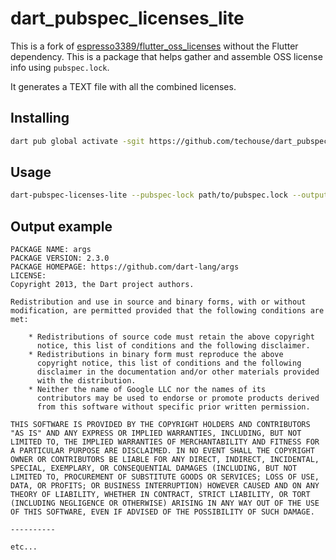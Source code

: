 # dart_pubspec_licenses_lite

This is a fork of [espresso3389/flutter_oss_licenses](https://github.com/espresso3389/flutter_oss_licenses) without the
Flutter dependency. This is a package that helps gather and assemble OSS license info using `pubspec.lock`.

It generates a TEXT file with all the combined licenses.

## Installing

```bash
dart pub global activate -sgit https://github.com/techouse/dart_pubspec_licenses_lite
```

## Usage

```bash
dart-pubspec-licenses-lite --pubspec-lock path/to/pubspec.lock --output path/to/combined_licenses.txt
```

## Output example
```text
PACKAGE NAME: args
PACKAGE VERSION: 2.3.0
PACKAGE HOMEPAGE: https://github.com/dart-lang/args
LICENSE:
Copyright 2013, the Dart project authors. 

Redistribution and use in source and binary forms, with or without
modification, are permitted provided that the following conditions are
met:

    * Redistributions of source code must retain the above copyright
      notice, this list of conditions and the following disclaimer.
    * Redistributions in binary form must reproduce the above
      copyright notice, this list of conditions and the following
      disclaimer in the documentation and/or other materials provided
      with the distribution.
    * Neither the name of Google LLC nor the names of its
      contributors may be used to endorse or promote products derived
      from this software without specific prior written permission.

THIS SOFTWARE IS PROVIDED BY THE COPYRIGHT HOLDERS AND CONTRIBUTORS
"AS IS" AND ANY EXPRESS OR IMPLIED WARRANTIES, INCLUDING, BUT NOT
LIMITED TO, THE IMPLIED WARRANTIES OF MERCHANTABILITY AND FITNESS FOR
A PARTICULAR PURPOSE ARE DISCLAIMED. IN NO EVENT SHALL THE COPYRIGHT
OWNER OR CONTRIBUTORS BE LIABLE FOR ANY DIRECT, INDIRECT, INCIDENTAL,
SPECIAL, EXEMPLARY, OR CONSEQUENTIAL DAMAGES (INCLUDING, BUT NOT
LIMITED TO, PROCUREMENT OF SUBSTITUTE GOODS OR SERVICES; LOSS OF USE,
DATA, OR PROFITS; OR BUSINESS INTERRUPTION) HOWEVER CAUSED AND ON ANY
THEORY OF LIABILITY, WHETHER IN CONTRACT, STRICT LIABILITY, OR TORT
(INCLUDING NEGLIGENCE OR OTHERWISE) ARISING IN ANY WAY OUT OF THE USE
OF THIS SOFTWARE, EVEN IF ADVISED OF THE POSSIBILITY OF SUCH DAMAGE.

----------

etc...
```